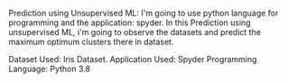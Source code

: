 Prediction using Unsupervised ML:
 I'm going to use python language for programming and the application: spyder. In this Prediction using unsupervised ML, i'm going to observe the datasets and 
 predict the maximum optimum clusters there in dataset.
 
 Dataset Used: Iris Dataset.
 Application Used: Spyder
 Programming Language: Python 3.8
